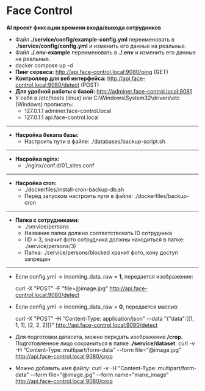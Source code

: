 # Face Control
**AI проект фиксации времени входа/выхода сотрудников**

- Файл **./service/config/example-config.yml** переименовать в **./service/config/config.yml** и изменить его данные на реальные.
- Файл **./.env-example** переименовать в **./.env** и изменить его данные на реальные.
- docker compose up -d
- **Пинг сервиса:** http://api.face-control.local:9080/ping (GET)
- **Контроллер для веб интерфейса:** http://api.face-control.local:9080/detect (POST)
- **Для удобной работы с базой:** http://adminer.face-control.local:9081
- У себя в /etc/hosts (linux) или C:\Windows\System32\drivers\etc (Windows) прописать:
  - 127.0.1.1 adminer.face-control.local
  - 127.0.1.1 api.face-control.local

-------

- **Насройка бекапа базы:** 
  - Настроить пути в файле: ./databases/backup-script.sh

-------

- **Насройка nginx:** 
  - ./nginx/conf.d/01_sites.conf

-------

- **Насройка cron:** 
  - ./dockerfiles/install-cron-backup-db.sh 
  - Перед запуском настроить пути в файле: ./dockerfiles/backup-cron

-------

- **Папка с сотрудниками:** 
  - ./service/persons 
  - Название папки должно соответствовать ID сотрудника 
  - (ID = 3, значит фото сотрудника должны находиться в папке: ./service/persons/3)
  - Папка: ./service/persons/blocked хранит фото, кону доступ запрещен

-------

- Если config.yml -> incoming_data_raw = **1**, передается изображение:

  curl -X "POST" -F "file=@image.jpg" http://api.face-control.local:9080/detect

- Если config.yml -> incoming_data_raw = **0**, передается массив:
  
  curl -X "POST" -H "Content-Type: application/json" --data "{\"data\":[[1, 1, 1], [2, 2, 2]]}" http://api.face-control.local:9080/detect
  
- Для подготовки датасета, можно передать изображение  **/crop**. Подготовленное лицо сохраниться в папке **./service/dataset**:
  curl -v -H "Content-Type: multipart/form-data" --form file="@image.jpg" http://api.face-control.local:9080/crop
- Можно добавить имя файлу:
  curl -v -H "Content-Type: multipart/form-data" --form file="@image.jpg" --form name="mane_image" http://api.face-control.local:9080/crop